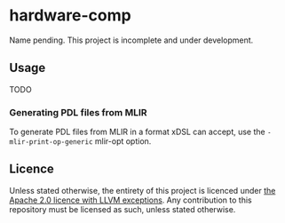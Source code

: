 # hardware-comp

Name pending. This project is incomplete and under development.

## Usage

TODO

### Generating PDL files from MLIR

To generate PDL files from MLIR in a format xDSL can accept, use the `-mlir-print-op-generic` mlir-opt option.

## Licence

Unless stated otherwise, the entirety of this project is licenced under [the Apache 2.0 licence with LLVM exceptions](LICENCE). Any contribution to this repository must be licensed as such, unless stated otherwise.
